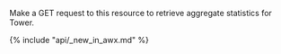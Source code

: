 Make a GET request to this resource to retrieve aggregate statistics for Tower.

{% include "api/_new_in_awx.md" %}
